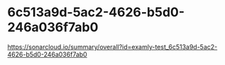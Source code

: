 # 6c513a9d-5ac2-4626-b5d0-246a036f7ab0
https://sonarcloud.io/summary/overall?id=examly-test_6c513a9d-5ac2-4626-b5d0-246a036f7ab0
